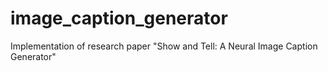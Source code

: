 # image_caption_generator
Implementation of research paper "Show and Tell: A Neural Image Caption Generator"
